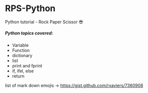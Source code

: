 # RPS-Python
Python tutorial - Rock Paper Scissor :sunglasses:  


##### Python topics covered:
- Variable
- Function
- dictionary
- list
- print and fprint
- if, ifel, else
- return  


list of mark down emojis -> https://gist.github.com/rxaviers/7360908
